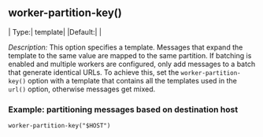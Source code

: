 ## worker-partition-key()

|  Type:|     template|
|Default:| |

*Description:* This option specifies a template. Messages that expand the template to the same value are mapped to the same partition. If batching is enabled and multiple workers are configured, only add messages to a batch that generate identical URLs. To achieve this, set the `worker-partition-key()` option with a template that contains all the templates used in the `url()` option, otherwise messages get mixed.

### Example: partitioning messages based on destination host

```config
worker-partition-key("$HOST")
```